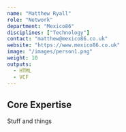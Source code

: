 ```yaml
---
name: "Matthew Ryall"
role: "Network"
department: "Mexico86"
disciplines: ["Technology"]
contact: "matthew@mexico86.co.uk"
website: "https://www.mexico86.co.uk"
image: "/images/person1.png"
weight: 10
outputs:
  - HTML
  - VCF
---
```


## Core Expertise

Stuff and things
